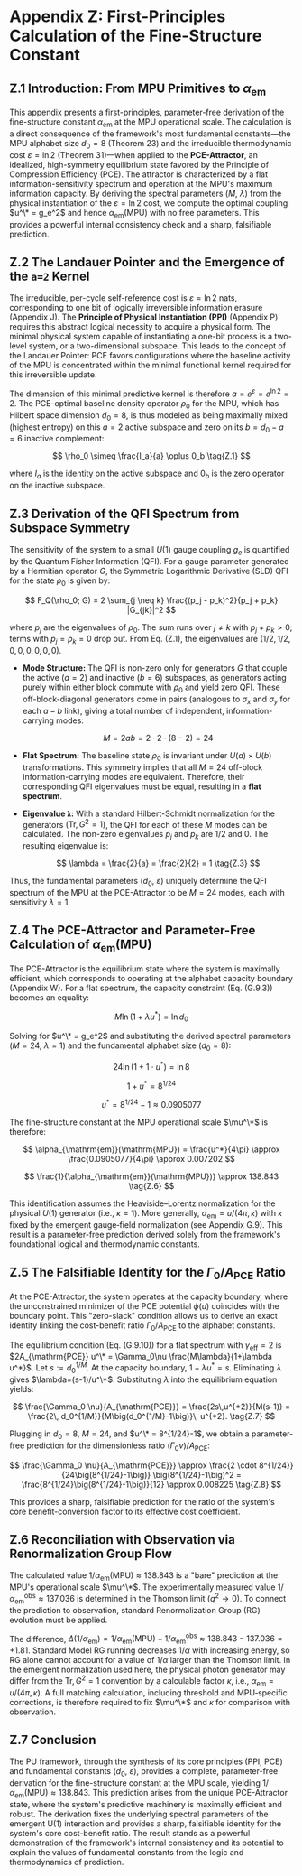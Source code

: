 # Appendix Z: First-Principles Calculation of the Fine-Structure Constant

## Z.1 Introduction: From MPU Primitives to $\alpha_{\mathrm{em}}$

This appendix presents a first-principles, parameter-free derivation of the fine-structure constant $\alpha_{\mathrm{em}}$ at the MPU operational scale. The calculation is a direct consequence of the framework's most fundamental constants—the MPU alphabet size $d_0 = 8$ (Theorem 23) and the irreducible thermodynamic cost $\varepsilon = \ln 2$ (Theorem 31)—when applied to the **PCE-Attractor**, an idealized, high-symmetry equilibrium state favored by the Principle of Compression Efficiency (PCE). The attractor is characterized by a flat information-sensitivity spectrum and operation at the MPU's maximum information capacity. By deriving the spectral parameters ($M$, $\lambda$) from the physical instantiation of the $\varepsilon = \ln 2$ cost, we compute the optimal coupling $u^\* = g_e^2$ and hence $\alpha_{\mathrm{em}}(\mathrm{MPU})$ with no free parameters. This provides a powerful internal consistency check and a sharp, falsifiable prediction.

## Z.2 The Landauer Pointer and the Emergence of the `a=2` Kernel

The irreducible, per-cycle self-reference cost is $\varepsilon = \ln 2$ nats, corresponding to one bit of logically irreversible information erasure (Appendix J). The **Principle of Physical Instantiation (PPI)** (Appendix P) requires this abstract logical necessity to acquire a physical form. The minimal physical system capable of instantiating a one-bit process is a two-level system, or a two-dimensional subspace. This leads to the concept of the Landauer Pointer: PCE favors configurations where the baseline activity of the MPU is concentrated within the minimal functional kernel required for this irreversible update.

The dimension of this minimal predictive kernel is therefore $a = e^\varepsilon = e^{\ln 2} = 2$. The PCE-optimal baseline density operator $\rho_0$ for the MPU, which has Hilbert space dimension $d_0=8$, is thus modeled as being maximally mixed (highest entropy) on this $a=2$ active subspace and zero on its $b = d_0 - a = 6$ inactive complement:

$$
\rho_0 \simeq \frac{I_a}{a} \oplus 0_b
\tag{Z.1}
$$

where $I_a$ is the identity on the active subspace and $0_b$ is the zero operator on the inactive subspace.

## Z.3 Derivation of the QFI Spectrum from Subspace Symmetry

The sensitivity of the system to a small $U(1)$ gauge coupling $g_e$ is quantified by the Quantum Fisher Information (QFI). For a gauge parameter generated by a Hermitian operator $G$, the Symmetric Logarithmic Derivative (SLD) QFI for the state $\rho_0$ is given by:

$$
F_Q(\rho_0; G) = 2 \sum_{j \neq k} \frac{(p_j - p_k)^2}{p_j + p_k} |G_{jk}|^2
$$

where $p_j$ are the eigenvalues of $\rho_0$. The sum runs over $j\neq k$ with $p_j+p_k>0$; terms with $p_j=p_k=0$ drop out. From Eq. (Z.1), the eigenvalues are $(1/2, 1/2, 0, 0, 0, 0, 0, 0)$.

* **Mode Structure:** The QFI is non-zero only for generators $G$ that couple the active ($a=2$) and inactive ($b=6$) subspaces, as generators acting purely within either block commute with $\rho_0$ and yield zero QFI. These off-block-diagonal generators come in pairs (analogous to $\sigma_x$ and $\sigma_y$ for each $a-b$ link), giving a total number of independent, information-carrying modes:

  $$
  M = 2ab = 2 \cdot 2 \cdot (8-2) = 24
  \tag{Z.2}
  $$
* **Flat Spectrum:** The baseline state $\rho_0$ is invariant under $U(a) \times U(b)$ transformations. This symmetry implies that all $M=24$ off-block information-carrying modes are equivalent. Therefore, their corresponding QFI eigenvalues must be equal, resulting in a **flat spectrum**.
* **Eigenvalue `λ`:** With a standard Hilbert-Schmidt normalization for the generators ($\mathrm{Tr},G^2=1$), the QFI for each of these $M$ modes can be calculated. The non-zero eigenvalues $p_j$ and $p_k$ are $1/2$ and $0$. The resulting eigenvalue is:

  $$
  \lambda = \frac{2}{a} = \frac{2}{2} = 1
  \tag{Z.3}
  $$

Thus, the fundamental parameters ($d_0$, $\varepsilon$) uniquely determine the QFI spectrum of the MPU at the PCE-Attractor to be $M=24$ modes, each with sensitivity $\lambda=1$.

## Z.4 The PCE-Attractor and Parameter-Free Calculation of $\alpha_{\mathrm{em}}(\mathrm{MPU})$

The PCE-Attractor is the equilibrium state where the system is maximally efficient, which corresponds to operating at the alphabet capacity boundary (Appendix W). For a flat spectrum, the capacity constraint (Eq. (G.9.3)) becomes an equality:

$$
M \ln(1 + \lambda u^*) = \ln d_0
\tag{Z.4}
$$

Solving for $u^\* = g_e^2$ and substituting the derived spectral parameters ($M=24$, $\lambda=1$) and the fundamental alphabet size ($d_0=8$):

$$
24 \ln(1 + 1 \cdot u^*) = \ln 8
$$

$$
1 + u^* = 8^{1/24}
$$

$$
u^* = 8^{1/24} - 1 \approx 0.0905077
\tag{Z.5}
$$

The fine-structure constant at the MPU operational scale $\mu^\*$ is therefore:

$$
\alpha_{\mathrm{em}}(\mathrm{MPU}) = \frac{u^*}{4\pi} \approx \frac{0.0905077}{4\pi} \approx 0.007202
$$

$$
\frac{1}{\alpha_{\mathrm{em}}(\mathrm{MPU})} \approx 138.843
\tag{Z.6}
$$

This identification assumes the Heaviside–Lorentz normalization for the physical $U(1)$ generator (i.e., $\kappa=1$). More generally, $\alpha_{\mathrm{em}}=u/(4\pi,\kappa)$ with $\kappa$ fixed by the emergent gauge‑field normalization (see Appendix G.9). This result is a parameter-free prediction derived solely from the framework's foundational logical and thermodynamic constants.

## Z.5 The Falsifiable Identity for the $\Gamma_0/A_{\mathrm{PCE}}$ Ratio

At the PCE-Attractor, the system operates at the capacity boundary, where the unconstrained minimizer of the PCE potential $\phi(u)$ coincides with the boundary point. This "zero-slack" condition allows us to derive an exact identity linking the cost-benefit ratio $\Gamma_0/A_{\mathrm{PCE}}$ to the alphabet constants.

The equilibrium condition (Eq. (G.9.10)) for a flat spectrum with $\gamma_{\mathrm{eff}}=2$ is $2A_{\mathrm{PCE}} u^\* = \Gamma_0\nu \frac{M\lambda}{1+\lambda u^*}$. Let $s:=d_0^{1/M}$. At the capacity boundary, $1+\lambda u^*=s$. Eliminating $\lambda$ gives $\lambda=(s-1)/u^\*$. Substituting $\lambda$ into the equilibrium equation yields:

$$
\frac{\Gamma_0 \nu}{A_{\mathrm{PCE}}} = \frac{2s\,u^{*2}}{M(s-1)} = \frac{2\, d_0^{1/M}}{M\big(d_0^{1/M}-1\big)}\, u^{*2}.
\tag{Z.7}
$$

Plugging in $d_0=8$, $M=24$, and $u^\* = 8^{1/24}-1$, we obtain a parameter-free prediction for the dimensionless ratio $(\Gamma_0\nu)/A_{\mathrm{PCE}}$:

$$
\frac{\Gamma_0 \nu}{A_{\mathrm{PCE}}} \approx \frac{2 \cdot 8^{1/24}}{24\big(8^{1/24}-1\big)} \big(8^{1/24}-1\big)^2 = \frac{8^{1/24}\big(8^{1/24}-1\big)}{12} \approx 0.008225
\tag{Z.8}
$$

This provides a sharp, falsifiable prediction for the ratio of the system's core benefit-conversion factor to its effective cost coefficient.

## Z.6 Reconciliation with Observation via Renormalization Group Flow

The calculated value $1/\alpha_{\mathrm{em}}(\mathrm{MPU}) \approx 138.843$ is a "bare" prediction at the MPU's operational scale $\mu^\*$. The experimentally measured value $1/\alpha_{\mathrm{em}}^{\mathrm{obs}} \approx 137.036$ is determined in the Thomson limit ($q^2 \to 0$). To connect the prediction to observation, standard Renormalization Group (RG) evolution must be applied.

The difference, $\Delta(1/\alpha_{\mathrm{em}}) = 1/\alpha_{\mathrm{em}}(\mathrm{MPU}) - 1/\alpha_{\mathrm{em}}^{\mathrm{obs}} \approx 138.843 - 137.036 = +1.81$. Standard Model RG running decreases $1/\alpha$ with increasing energy, so RG alone cannot account for a value of $1/\alpha$ larger than the Thomson limit. In the emergent normalization used here, the physical photon generator may differ from the $\mathrm{Tr},G^2{=}1$ convention by a calculable factor $\kappa$, i.e., $\alpha_{\mathrm{em}}=u/(4\pi,\kappa)$. A full matching calculation, including threshold and MPU‑specific corrections, is therefore required to fix $\mu^\*$ and $\kappa$ for comparison with observation.

## Z.7 Conclusion

The PU framework, through the synthesis of its core principles (PPI, PCE) and fundamental constants ($d_0$, $\varepsilon$), provides a complete, parameter-free derivation for the fine-structure constant at the MPU scale, yielding $1/\alpha_{\mathrm{em}}(\mathrm{MPU}) \approx 138.843$. This prediction arises from the unique PCE-Attractor state, where the system's predictive machinery is maximally efficient and robust. The derivation fixes the underlying spectral parameters of the emergent U(1) interaction and provides a sharp, falsifiable identity for the system's core cost-benefit ratio. The result stands as a powerful demonstration of the framework's internal consistency and its potential to explain the values of fundamental constants from the logic and thermodynamics of prediction.